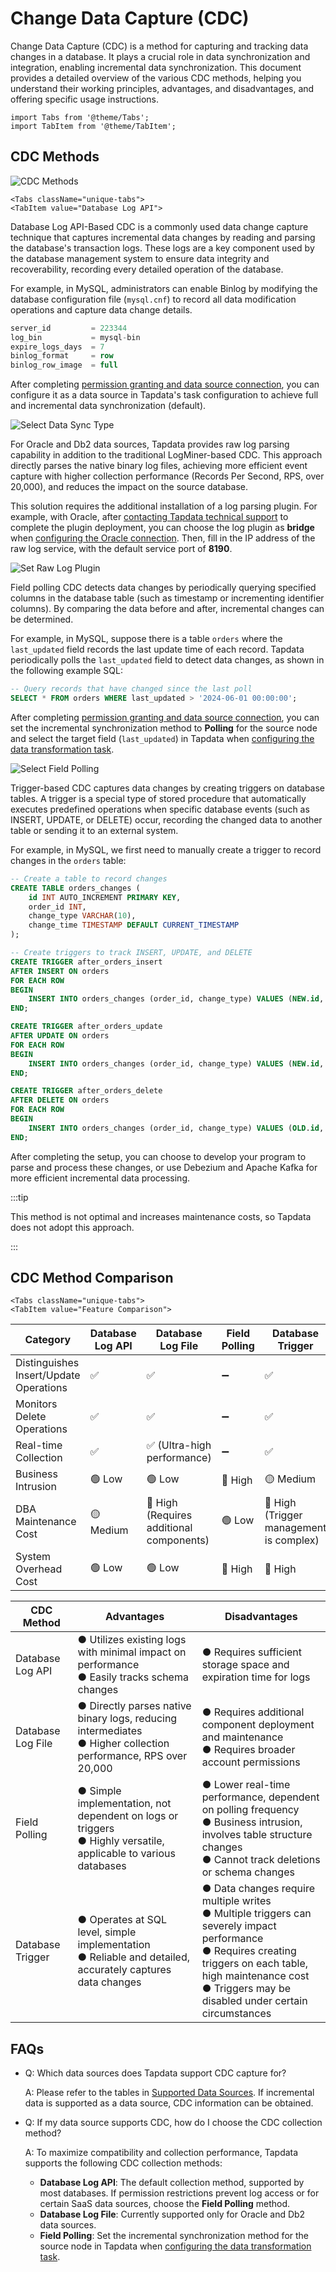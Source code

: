 # Change Data Capture (CDC)


Change Data Capture (CDC) is a method for capturing and tracking data changes in a database. It plays a crucial role in data synchronization and integration, enabling incremental data synchronization. This document provides a detailed overview of the various CDC methods, helping you understand their working principles, advantages, and disadvantages, and offering specific usage instructions.

```mdx-code-block
import Tabs from '@theme/Tabs';
import TabItem from '@theme/TabItem';
```

## CDC Methods

![CDC Methods](../images/cdc_mechanism.png)

```mdx-code-block
<Tabs className="unique-tabs">
<TabItem value="Database Log API">
```
Database Log API-Based CDC is a commonly used data change capture technique that captures incremental data changes by reading and parsing the database's transaction logs. These logs are a key component used by the database management system to ensure data integrity and recoverability, recording every detailed operation of the database.

For example, in MySQL, administrators can enable Binlog by modifying the database configuration file (`mysql.cnf`) to record all data modification operations and capture data change details.

```sql
server_id         = 223344
log_bin           = mysql-bin
expire_logs_days  = 7
binlog_format     = row
binlog_row_image  = full
```

After completing [permission granting and data source connection](../connectors/on-prem-databases/mysql.md), you can configure it as a data source in Tapdata's task configuration to achieve full and incremental data synchronization (default).

![Select Data Sync Type](..//images/select_sync_type.png)

</TabItem>

<TabItem value="Database Log File">
For Oracle and Db2 data sources, Tapdata provides raw log parsing capability in addition to the traditional LogMiner-based CDC. This approach directly parses the native binary log files, achieving more efficient event capture with higher collection performance (Records Per Second, RPS, over 20,000), and reduces the impact on the source database.

This solution requires the additional installation of a log parsing plugin. For example, with Oracle, after [contacting Tapdata technical support](../appendix/support.md) to complete the plugin deployment, you can choose the log plugin as **bridge** when [configuring the Oracle connection](../connectors/on-prem-databases/oracle.md). Then, fill in the IP address of the raw log service, with the default service port of **8190**.

![Set Raw Log Plugin](..//images/raw_log_configuration.png)

</TabItem>

<TabItem value="Field Polling">
Field polling CDC detects data changes by periodically querying specified columns in the database table (such as timestamp or incrementing identifier columns). By comparing the data before and after, incremental changes can be determined.

For example, in MySQL, suppose there is a table `orders` where the `last_updated` field records the last update time of each record. Tapdata periodically polls the `last_updated` field to detect data changes, as shown in the following example SQL:

```sql
-- Query records that have changed since the last poll
SELECT * FROM orders WHERE last_updated > '2024-06-01 00:00:00';
```

After completing [permission granting and data source connection](../connectors/on-prem-databases/mysql.md), you can set the incremental synchronization method to **Polling** for the source node and select the target field (`last_updated`) in Tapdata when [configuring the data transformation task](../user-guide/data-development/create-task.md).

![Select Field Polling](..//images/obtain_cdc_via_polling.png)

</TabItem>

<TabItem value="Database Trigger">
Trigger-based CDC captures data changes by creating triggers on database tables. A trigger is a special type of stored procedure that automatically executes predefined operations when specific database events (such as INSERT, UPDATE, or DELETE) occur, recording the changed data to another table or sending it to an external system.

For example, in MySQL, we first need to manually create a trigger to record changes in the `orders` table:

```sql
-- Create a table to record changes
CREATE TABLE orders_changes (
    id INT AUTO_INCREMENT PRIMARY KEY,
    order_id INT,
    change_type VARCHAR(10),
    change_time TIMESTAMP DEFAULT CURRENT_TIMESTAMP
);

-- Create triggers to track INSERT, UPDATE, and DELETE
CREATE TRIGGER after_orders_insert
AFTER INSERT ON orders
FOR EACH ROW
BEGIN
    INSERT INTO orders_changes (order_id, change_type) VALUES (NEW.id, 'INSERT');
END;

CREATE TRIGGER after_orders_update
AFTER UPDATE ON orders
FOR EACH ROW
BEGIN
    INSERT INTO orders_changes (order_id, change_type) VALUES (NEW.id, 'UPDATE');
END;

CREATE TRIGGER after_orders_delete
AFTER DELETE ON orders
FOR EACH ROW
BEGIN
    INSERT INTO orders_changes (order_id, change_type) VALUES (OLD.id, 'DELETE');
END;
```

After completing the setup, you can choose to develop your program to parse and process these changes, or use Debezium and Apache Kafka for more efficient incremental data processing.

:::tip

This method is not optimal and increases maintenance costs, so Tapdata does not adopt this approach.

:::

</TabItem>
</Tabs>

## CDC Method Comparison

```mdx-code-block
<Tabs className="unique-tabs">
<TabItem value="Feature Comparison">
```
| Category                               | Database Log API | Database Log File                       | Field Polling | Database Trigger                       |
| -------------------------------------- | ---------------- | --------------------------------------- | ------------- | -------------------------------------- |
| Distinguishes Insert/Update Operations | ✅                | ✅                                       | ➖             | ✅                                      |
| Monitors Delete Operations             | ✅                | ✅                                       | ➖             | ✅                                      |
| Real-time Collection                   | ✅                | ✅ (Ultra-high performance)              | ➖             | ✅                                      |
| Business Intrusion                     | 🟢 Low            | 🟢 Low                                   | 🔴 High        | 🟡 Medium                               |
| DBA Maintenance Cost                   | 🟡 Medium         | 🔴 High (Requires additional components) | 🟢 Low         | 🔴 High (Trigger management is complex) |
| System Overhead Cost                   | 🟢 Low            | 🟢 Low                                   | 🔴 High        | 🔴 High                                 |

</TabItem>

<TabItem value="Pros and Cons Comparison">

| CDC Method        | Advantages                                                                                                          | Disadvantages                                                |
| ----------------- |---------------------------------------------------------------------------------------------------------------------| ------------------------------------------------------------ |
| Database Log API  | ● Utilizes existing logs with minimal impact on performance<br />● Easily tracks schema changes                     | ● Requires sufficient storage space and expiration time for logs |
| Database Log File | ● Directly parses native binary logs, reducing intermediates<br/>● Higher collection performance, RPS over 20,000   | ● Requires additional component deployment and maintenance<br />● Requires broader account permissions |
| Field Polling     | ● Simple implementation, not dependent on logs or triggers<br />● Highly versatile, applicable to various databases | ● Lower real-time performance, dependent on polling frequency<br />● Business intrusion, involves table structure changes<br />● Cannot track deletions or schema changes |
| Database Trigger  | ● Operates at SQL level, simple implementation<br />● Reliable and detailed, accurately captures data changes       | ● Data changes require multiple writes<br />● Multiple triggers can severely impact performance<br />● Requires creating triggers on each table, high maintenance cost<br />● Triggers may be disabled under certain circumstances |

</TabItem>
</Tabs>

## FAQs

* Q: Which data sources does Tapdata support CDC capture for?

  A: Please refer to the tables in [Supported Data Sources](../connectors/supported-data-sources.md). If incremental data is supported as a data source, CDC information can be obtained.

* Q: If my data source supports CDC, how do I choose the CDC collection method?

  A: To maximize compatibility and collection performance, Tapdata supports the following CDC collection methods:
  * **Database Log API**: The default collection method, supported by most databases. If permission restrictions prevent log access or for certain SaaS data sources, choose the **Field Polling** method.
  * **Database Log File**: Currently supported only for Oracle and Db2 data sources.
  * **Field Polling**: Set the incremental synchronization method for the source node in Tapdata when [configuring the data transformation task](../user-guide/data-development/create-task.md).